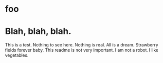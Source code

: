 # foo

<h1>Blah, blah, blah.</h1>
This is a test. Nothing to see here. Nothing is real. All is a dream. Strawberry fields forever baby. This readme is not very important. I am not a robot. I like vegetables.
